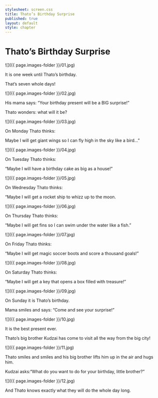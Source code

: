 ```yaml
---
stylesheet: screen.css
title: Thato’s Birthday Surprise
published: true
layout: default
style: chapter
---
```


# Thato’s Birthday Surprise

![]({{ page.images-folder }}/01.jpg)

It is one week until Thato’s birthday.

That’s seven whole days!

![]({{ page.images-folder }}/02.jpg)

His mama says: “Your birthday present will be a BIG surprise!”

Thato wonders: what will it be?

![]({{ page.images-folder }}/03.jpg)

On Monday Thato thinks:

Maybe I will get giant wings so I can fly high in the sky like a bird...”

![]({{ page.images-folder }}/04.jpg)

On Tuesday Thato thinks:

“Maybe I will have a birthday cake as big as a house!”

![]({{ page.images-folder }}/05.jpg)

On Wednesday Thato thinks:

“Maybe I will get a rocket ship to whizz up to the moon.

![]({{ page.images-folder }}/06.jpg)

On Thursday Thato thinks:

“Maybe I will get fins so I can swim under the water like a fish.”

![]({{ page.images-folder }}/07.jpg)

On Friday Thato thinks:

“Maybe I will get magic soccer boots and score a thousand goals!”

![]({{ page.images-folder }}/08.jpg)

On Saturday Thato thinks:

“Maybe I will get a key that opens a box filled with treasure!”

![]({{ page.images-folder }}/09.jpg)

On Sunday it is Thato’s birthday.

Mama smiles and says: “Come and see your surprise!”

![]({{ page.images-folder }}/10.jpg)

It is the best present ever.

Thato’s big brother Kudzai has come to visit all the way from the big city!

![]({{ page.images-folder }}/11.jpg)

Thato smiles and smiles and his big brother lifts him up in the air and hugs him.

Kudzai asks:“What do you want to do for your birthday, little brother?”

![]({{ page.images-folder }}/12.jpg)

And Thato knows exactly what they will do the whole day long.
